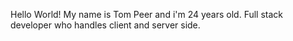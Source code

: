 Hello World!
My name is Tom Peer and i'm 24 years old.
Full stack developer who handles client and server side.

